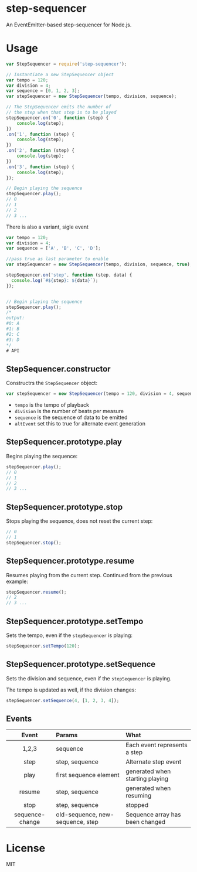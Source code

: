 # step-sequencer

An EventEmitter-based step-sequencer for Node.js.

# Usage
```javascript
var StepSequencer = require('step-sequencer');

// Instantiate a new StepSequencer object
var tempo = 120;
var division = 4;
var sequence = [0, 1, 2, 3];
var stepSequencer = new StepSequencer(tempo, division, sequence);

// The StepSequencer emits the number of
// the step when that step is to be played
stepSequencer.on('0', function (step) {
    console.log(step);
})
.on('1', function (step) {
    console.log(step);
})
.on('2', function (step) {
    console.log(step);
})
.on('3', function (step) {
    console.log(step);
});

// Begin playing the sequence
stepSequencer.play();
// 0
// 1
// 2
// 3 ...
```
There is also a variant, sigle event

```javascript
var tempo = 120;
var division = 4;
var sequence = ['A', 'B', 'C', 'D'];

//pass true as last parameter to enable 
var stepSequencer = new StepSequencer(tempo, division, sequence, true);

stepSequencer.on('step', function (step, data) {
  console.log(`#${step}: ${data}`);
});


// Begin playing the sequence
stepSequencer.play();
/*
output:
#0: A
#1: B
#2: C
#3: D
*/
# API
```

## StepSequencer.constructor

Constructrs the `StepSequencer` object:
```javascript
var stepSequencer = new StepSequencer(tempo = 120, division = 4, sequence = [], altEvent = false);
```

- `tempo` is the tempo of playback
- `division` is the number of beats per measure
- `sequence` is the sequence of data to be emitted
- `altEvent` set this to true for alternate event generation

## StepSequencer.prototype.play

Begins playing the sequence:
```javascript
stepSequencer.play();
// 0
// 1
// 2
// 3 ...
```

## StepSequencer.prototype.stop

Stops playing the sequence, does not reset the current step:
```javascript
// 0
// 1
stepSequencer.stop();
```

## StepSequencer.prototype.resume

Resumes playing from the current step. Continued from the previous example:
```javascript
stepSequencer.resume();
// 2
// 3 ...
```

## StepSequencer.prototype.setTempo

Sets the tempo, even if the `stepSequencer` is playing:
```javascript
stepSequencer.setTempo(120);
```

## StepSequencer.prototype.setSequence

Sets the division and sequence, even if the `stepSequencer` is playing.

The tempo is updated as well, if the division changes:
```javascript
stepSequencer.setSequence(4, [1, 2, 3, 4]);
```

## Events

| Event | Params  |What |
|:-----:|:--------|:----|
|1,2,3  | sequence| Each event represents a step |
| step  | step, sequence | Alternate step event |
| play  | first sequence element | generated when starting playing |
| resume| step, sequence | generated when resuming |
| stop  | step, sequence | stopped |
| sequence-change | old-sequence, new-sequence, step | Sequence array has been changed |


# License

MIT
